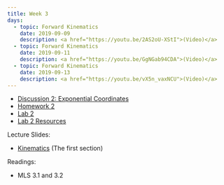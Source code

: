 ```yaml
---
title: Week 3
days:
  - topic: Forward Kinematics
    date: 2019-09-09
    description: <a href="https://youtu.be/2AS2oU-XStI">(Video)</a>
  - topic: Forward Kinematics
    date: 2019-09-11
    description: <a href="https://youtu.be/GgNGab94CDA">(Video)</a>
  - topic: Forward Kinematics
    date: 2019-09-13
    description: <a href="https://youtu.be/vX5n_vaxNCU">(Video)</a>
---
```


- [Discussion 2: Exponential Coordinates](../assets/discussions/D2___Exponential_Coordinates.pdf)
- [Homework 2](../assets/hw/HW2-fall2019.pdf)
- [Lab 2](../assets/labs/lab2.pdf)
- [Lab 2 Resources](../assets/labs/Lab_2_Resources.zip)

Lecture Slides:
- [Kinematics](../assets/lectures/refs/Kinematics_MLS_Chap3.pdf) (The first section)

Readings:
- MLS 3.1 and 3.2
